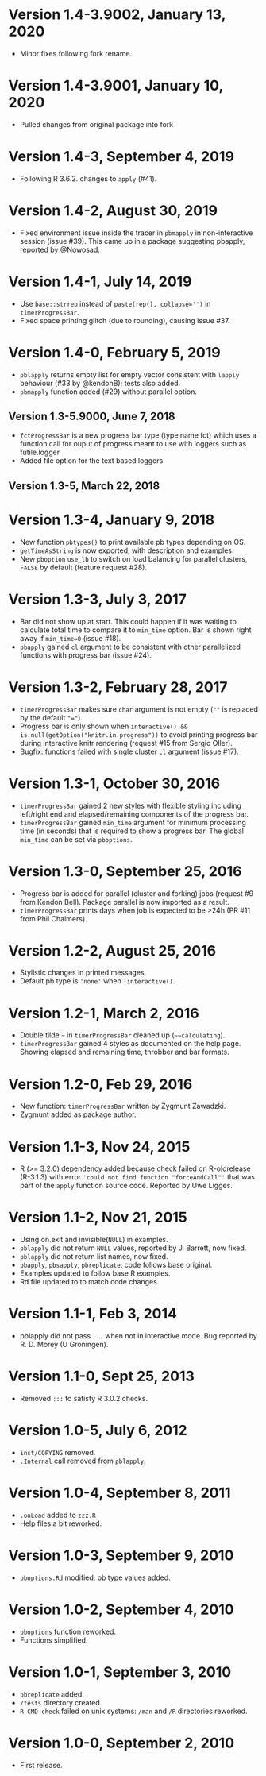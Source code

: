 # Version 1.4-3.9002, January 13, 2020

* Minor fixes following fork rename.

# Version 1.4-3.9001, January 10, 2020

* Pulled changes from original package into fork

# Version 1.4-3, September 4, 2019

* Following R 3.6.2. changes to `apply` (#41).

# Version 1.4-2, August 30, 2019

* Fixed environment issue inside the tracer in `pbmapply`
  in non-interactive session (issue #39).
  This came up in a package suggesting pbapply, reported by @Nowosad.

# Version 1.4-1, July 14, 2019

* Use `base::strrep` instead of `paste(rep(), collapse='')` in `timerProgressBar`.
* Fixed space printing glitch (due to rounding), causing issue #37.

# Version 1.4-0, February 5, 2019

* `pblapply` returns empty list for empty vector consistent with
  `lapply` behaviour (#33 by @kendonB); tests also added.
* `pbmapply` function added (#29) without parallel option.

## Version 1.3-5.9000, June 7, 2018

* `fctProgressBar` is a new progress bar type (type name fct) which
  uses a function call for ouput of progress meant to use with loggers
  such as futile.logger
* Added file option for the text based loggers

## Version 1.3-5, March 22, 2018

# Version 1.3-4, January 9, 2018

* New function `pbtypes()` to print available pb types depending on OS.
* `getTimeAsString` is now exported, with description and examples.
* New `pboption` `use_lb` to switch on load balancing for parallel clusters,
  `FALSE` by default (feature request #28).

# Version 1.3-3, July 3, 2017

* Bar did not show up at start. This could happen if
  it was waiting to calculate total time to compare it
  to `min_time` option. Bar is shown right away if  `min_time=0`
  (issue #18).
* `pbapply` gained `cl` argument to be consistent with
  other parallelized functions with progress bar (issue #24).

# Version 1.3-2, February 28, 2017

* `timerProgressBar` makes sure `char` argument is not empty
  (`""` is replaced by the default `"="`).
* Progress bar is only shown when
  `interactive() && is.null(getOption("knitr.in.progress"))`
  to avoid printing progress bar during interactive knitr rendering
  (request #15 from Sergio Oller).
* Bugfix: functions failed with single cluster `cl` argument (issue #17).

# Version 1.3-1, October 30, 2016

* `timerProgressBar` gained 2 new styles with flexible styling including
  left/right end and elapsed/remaining components of the progress bar.
* `timerProgressBar` gained `min_time` argument for minimum processing time
  (in seconds) that is required to show a progress bar.
  The global `min_time` can be set via `pboptions`.

# Version 1.3-0, September 25, 2016

* Progress bar is added for parallel (cluster and forking) jobs
(request #9 from Kendon Bell).
  Package parallel is now imported as a result.
* `timerProgressBar` prints days when job is expected to be >24h
(PR #11 from Phil Chalmers).

# Version 1.2-2, August 25, 2016

* Stylistic changes in printed messages.
* Default pb type is `'none'` when `!interactive()`.

# Version 1.2-1, March 2, 2016

* Double tilde `~` in `timerProgressBar` cleaned up (`~~calculating`).
* `timerProgressBar` gained 4 styles as documented on the help page.
  Showing elapsed and remaining time, throbber and bar formats.

# Version 1.2-0, Feb 29, 2016

* New function: `timerProgressBar` written by Zygmunt Zawadzki.
* Zygmunt added as package author.

# Version 1.1-3, Nov 24, 2015

* R (>= 3.2.0) dependency added because check
  failed on R-oldrelease (R-3.1.3) with error
  `'could not find function "forceAndCall"'`
  that was part of the `apply` function source code.
  Reported by Uwe Ligges.

# Version 1.1-2, Nov 21, 2015

* Using on.exit and invisible(`NULL`) in examples.
* `pblapply` did not return `NULL` values, reported by
  J. Barrett, now fixed.
* `pblapply` did not return list names, now fixed.
* `pbapply`, `pbsapply`, `pbreplicate`: code follows base original.
* Examples updated to follow base R examples.
* Rd file updated to to match code changes.

# Version 1.1-1, Feb 3, 2014

* pblapply did not pass `...` when not in interactive mode.
  Bug reported by R. D. Morey (U Groningen).

# Version 1.1-0, Sept 25, 2013

* Removed `:::` to satisfy R 3.0.2 checks.

# Version 1.0-5, July 6, 2012

* `inst/COPYING` removed.
* `.Internal` call removed from `pblapply`.

# Version 1.0-4, September 8, 2011

* `.onLoad` added to `zzz.R`
* Help files a bit reworked.

# Version 1.0-3, September 9, 2010

* `pboptions.Rd` modified: pb type values added.

# Version 1.0-2, September 4, 2010

* `pboptions` function reworked.
* Functions simplified.

# Version 1.0-1, September 3, 2010

* `pbreplicate` added.
* `/tests` directory created.
* `R CMD check` failed on unix systems:
  `/man` and `/R` directories reworked.

# Version 1.0-0, September 2, 2010

* First release.

